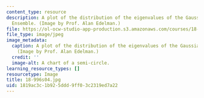```yaml
---
content_type: resource
description: A plot of the distribution of the eigenvalues of the Gaussian Unitary
  Ensemble. (Image by Prof. Alan Edelman.)
file: https://ol-ocw-studio-app-production.s3.amazonaws.com/courses/18-996-random-matrix-theory-and-its-applications-spring-2004/1819ac3c1b925ddd9ff03c2319ed7a22_18-996s04.jpg
file_type: image/jpeg
image_metadata:
  caption: A plot of the distribution of the eigenvalues of the Gaussian Unitary Ensemble.
    (Image by Prof. Alan Edelman.)
  credit: ''
  image-alt: A chart of a semi-circle.
learning_resource_types: []
resourcetype: Image
title: 18-996s04.jpg
uid: 1819ac3c-1b92-5ddd-9ff0-3c2319ed7a22
---
```


